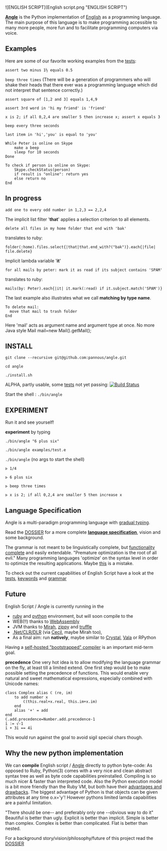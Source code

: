 ![ENGLISH SCRIPT](English script.png "ENGLISH SCRIPT")

**[Angle](https://github.com/pannous/angle/)** is the Python implementation of [English](https://github.com/pannous/english-script) as a programming language.
The main purpose of this language is to make programming accessible to many more people, more fun and to facilitate programming computers via voice.

Examples
--------
Here are some of our favorite working examples from the [tests](tests):

`assert two minus 1½ equals 0.5`

`beep three times`
(There will be a generation of programmers who will shake their heads that there ever was a programming language which did not interpret that sentence correctly.)

`assert square of [1,2 and 3] equals 1,4,9`

`assert 3rd word in 'hi my friend' is 'friend'`

`x is 2; if all 0,2,4 are smaller 5 then increase x; assert x equals 3 `

`beep every three seconds`

`last item in 'hi','you' is equal to 'you'`


```
While Peter is online on Skype
	make a beep
	sleep for 10 seconds
Done
```

```
To check if person is online on Skype:
	Skype.checkStatus(person)
	if result is "online": return yes 
	else return no
End
```

In progress
-----------
`add one to every odd number in 1,2,3 == 2,2,4`


The implicit list filter '**that**' applies a selection criterion to all elements. 

`delete all files in my home folder that end with 'bak'` 

translates to ruby:

`folder(:home).files.select{|that|that.end_with?("bak")}.each{|file| file.delete}`


Implicit lambda variable '**it**' 

`for all mails by peter: mark it as read if its subject contains 'SPAM'` 

translates to ruby:

`mails(by: Peter).each{|it| it.mark(:read) if it.subject.match('SPAM')}`


The last example also illustrates what we call **matching by type name**.
```
To delete mail:
  move that mail to trash folder
End
```
Here 'mail' acts as argument name and argument type at once.
No more Java style Mail mail=new Mail().getMail();

INSTALL
-------
`git clone --recursive git@github.com:pannous/angle.git`

`cd angle`

`./install.sh`

ALPHA, partly usable, some [tests](tests) not yet passing: 
[![Build Status](https://travis-ci.org/pannous/angle.png)](https://travis-ci.org/pannous/angle)

Start the shell : `./bin/angle` 

EXPERIMENT
----------
Run it and see yourself!

**experiment** by typing

`./bin/angle "6 plus six"`

`./bin/angle examples/test.e`

`./bin/angle` (no args to start the shell)

`⦠ 1/4`

`⦠ 6 plus six`

`⦠ beep three times`

`⦠ x is 2; if all 0,2,4 are smaller 5 then increase x`



Language Specification
----------------------
Angle is a multi-paradigm programming language with [gradual typing](https://en.m.wikipedia.org/wiki/Gradual_typing).

Read the [DOSSIER](https://github.com/pannous/english-script/blob/master/DOSSIER.md) for a more complete [**language specification**](https://github.com/pannous/english-script/blob/master/DOSSIER.md), vision and some background. 

The grammar is not meant to be linguistically complete, but [functionality complete](https://en.wikipedia.org/wiki/Functional_completeness) and easily extendable.
"Premature optimization is the root of all evil." Many programming languages 'optimize' on the syntax level in order to optimize the resulting applications. Maybe [this](http://www.cs.utexas.edu/~EWD/transcriptions/EWD06xx/EWD667.html) is a mistake.

To check out the current capabilities of English Script have a look at the [tests](https://github.com/pannous/angle/tree/master/tests),
[keywords](https://github.com/pannous/angle/blob/master/core/english_tokens.py) and
[grammar](https://github.com/pannous/angle/blob/master/core/english_parser.py)

Future
------
English Script / Angle is currently running in the 
* [ruby](https://github.com/pannous/english-script) and [python](https://github.com/pannous/angle) environment, but will soon compile to the 
* WEB(!!) thanks to [WebAssembly](https://github.com/WebAssembly/design)
* JVM thanks to [Mirah](https://github.com/mirah/mirah), [zippy](https://bitbucket.org/ssllab/zippy/overview) and [truffle](https://github.com/OracleLabs/Truffle)
* [.Net/CLR/DLR](https://en.wikipedia.org/wiki/Dynamic_Language_Runtime) (via [Cecil](https://github.com/jbevain/cecil), maybe Mirah too), 
* As a final aim: run **natively**, maybe similar to [Crystal](https://github.com/manastech/crystal), [Vala](https://en.wikipedia.org/wiki/Vala_%28programming_language%29) or RPython

Having a [self-hosted "bootstrapped" compiler](https://en.wikipedia.org/wiki/Bootstrapping_%28compilers%29) is an important mid-term goal.

**precedence**
One very hot idea is to allow modifying the language grammar on the fly, at least till a limited extend.
One first step would be to make possible setting the precedence of functions.
This would enable very natural and sweet mathematical expressions, especially combined with Unicode names:
```
class Complex alias ℂ (re, im)
	to add number x
		ℂ(this.real+x.real, this.im+x.im)
	end
	alias '+' = add
end	
ℂ.add.precedence=Number.add.precedence-1
ī := √-1
ī + 3ī == 4ī
```
This would run against the goal to avoid sigil special chars though.



Why the new python implementation
------------------------------------
We can **compile** English script / [Angle](https://github.com/pannous/angle/) directly to python byte-code:
As opposed to Ruby, Python(3) comes with a very nice and clean abstract syntax tree as well as byte code capabilities preinstalled.
Compiling is so much nicer & faster than interpreted code.
Also the Python execution model is a bit more friendly than the Ruby VM, but both have their [advantages and drawbacks](https://github.com/pannous/cast/blob/master/ruby-vs-python.txt). The biggest advantage of Python is that objects can be given attributes at any time o.x='y'! However pythons limited lamda capabilities are a painful limitation. 

"There should be one-- and preferably only one --obvious way to do it"
Beautiful is better than ugly.
Explicit is better than implicit.
Simple is better than complex.
Complex is better than complicated.
Flat is better than nested.			

For a background story/vision/philosophy/future of this project read the [DOSSIER](https://github.com/pannous/english-script/tree/master/DOSSIER.md)
